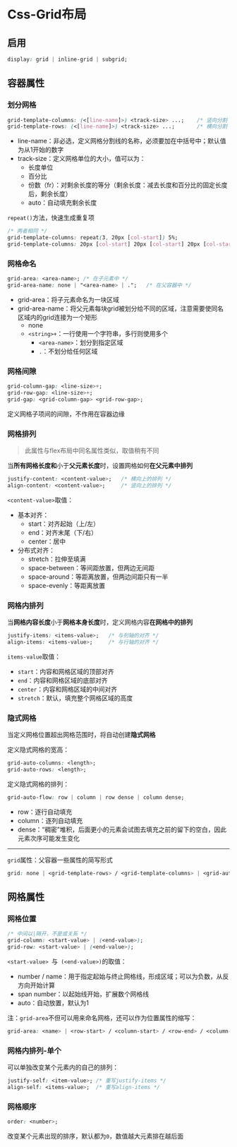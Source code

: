 # Css-Grid布局

## 启用

```css
display: grid | inline-grid | subgrid;
```

## 容器属性

### 划分网格

```css
grid-template-columns: (<[line-name]>) <track-size> ...;	/* 竖向分割 */
grid-template-rows: (<[line-name]>) <track-size> ...;		/* 横向分割 */
```

+ line-name：非必选，定义网格分割线的名称，必须要加在中括号中；默认值为从1开始的数字
+ track-size：定义网格单位的大小，值可以为：
  + 长度单位
  + 百分比
  + 份数（fr）：对剩余长度的等分（剩余长度：减去长度和百分比的固定长度后，剩余长度）
  + auto：自动填充剩余长度

`repeat()`方法，快速生成重复项

```css
/* 两者相同 */
grid-template-columns: repeat(3, 20px [col-start]) 5%;
grid-template-columns: 20px [col-start] 20px [col-start] 20px [col-start] 5%;
```

### 网格命名

```css
grid-area: <area-name>;	/* 在子元素中 */
grid-area-name: none | "<area-name> | .";	/* 在父容器中 */
```

+ grid-area：将子元素命名为一块区域
+ grid-area-name：将父元素每块grid被划分给不同的区域，注意需要使同名区域内的grid连接为一个矩形
  + none
  + `<string>+`：一行使用一个字符串，多行则使用多个
    + `<area-name>`：划分到指定区域
    + `.`：不划分给任何区域

### 网格间隙

```css
grid-column-gap: <line-size>+;
grid-row-gap: <line-size>+;
grid-gap: <grid-column-gap> <grid-row-gap>;
```

定义网格子项间的间隙，不作用在容器边缘

### 网格排列

> 此属性与flex布局中同名属性类似，取值稍有不同

当**所有网格长度和**小于**父元素长度**时，设置网格如何**在父元素中排列**

```css
justify-content: <content-value>; 	/* 横向上的排列 */
align-content: <content-value>;		/* 竖向上的排列 */
```

`<content-value>`取值：

+ 基本对齐：
  + start：对齐起始（上/左）
  + end：对齐末尾（下/右）
  + center：居中
+ 分布式对齐：
  + stretch：拉伸至填满
  + space-between：等间距放置，但两边无间距
  + space-around：等距离放置，但两边间距只有一半
  + space-evenly：等距离放置

### 网格内排列

当**网格内容长度**小于**网格本身长度**时，定义网格内容**在网格中的排列**

```css
justify-items: <items-value>; 	/* 与列轴的对齐 */
align-items: <items-value>;		/* 与行轴的对齐 */
```

`items-value`取值：

- `start`：内容和网格区域的顶部对齐
- `end`：内容和网格区域的底部对齐
- `center`：内容和网格区域的中间对齐
- `stretch`：默认，填充整个网格区域的高度

### 隐式网格

当定义网格位置超出网格范围时，将自动创建**隐式网格**

定义隐式网格的宽高：

```css
grid-auto-columns: <length>;
grid-auto-rows: <length>;
```

定义隐式网格的排列：

```css
grid-auto-flow: row | column | row dense | column dense;
```

+ row：逐行自动填充
+ column：逐列自动填充
+ dense：“稠密”堆积，后面更小的元素会试图去填充之前的留下的空白，因此元素次序可能发生变化

---

`grid`属性：父容器一些属性的简写形式

```css
grid: none | <grid-template-rows> / <grid-template-columns> | <grid-auto-flow> [<grid-auto-rows> [ / <grid-auto-columns>] ];
```

## 网格属性

### 网格位置

```CSS
/* 中间以|隔开，不是或关系 */
grid-column: <start-value> | (<end-value>);
grid-row: <start-value> | (<end-value>);	
```

`<start-value> `与` (<end-value>)`的取值：

+ number / name：用于指定起始与终止网格线，形成区域；可以为负数，从反方向开始计算
+ span number：以起始线开始，扩展数个网格线
+ auto：自动放置，默认为1

注：`grid-area`不但可以用来命名网格，还可以作为位置属性的缩写：

```css
grid-area: <name> | <row-start> / <column-start> / <row-end> / <column-end>;
```

### 网格内排列-单个

可以单独改变某个元素内的自己的排列：

```css
justify-self: <item-value>;	/* 重写justify-items */
align-self: <items-value>;	/* 重写align-items */
```

### 网格顺序

```css
order: <number>;
```

改变某个元素出现的排序，默认都为`0`，数值越大元素排在越后面